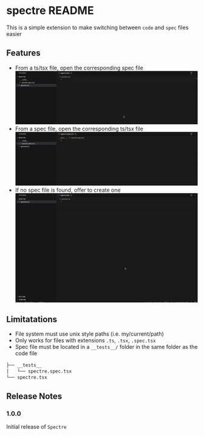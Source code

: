 # spectre README

This is a simple extension to make switching between `code` and `spec` files easier

## Features

- From a ts/tsx file, open the corresponding spec file
![code-to-spec](/assets/code-to-spec.gif)
- From a spec file, open the corresponding ts/tsx file
![spec-to-code](/assets/spec-to-code.gif)
- If no spec file is found, offer to create one
![create-spec](/assets/create-spec.gif)

## Limitatations

- File system must use unix style paths (i.e. my/current/path)
- Only works for files with extensions `.ts`, `.tsx`, `.spec.tsx`
- Spec file must be located in a `__tests__/` folder in the same folder as the code file
```
├── __tests__
│   └── spectre.spec.tsx
└── spectre.tsx
```

## Release Notes

### 1.0.0

Initial release of `Spectre`

